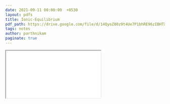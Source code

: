 ```yaml
---
date: 2021-09-11 00:00:00  +0530
layout: pdfs
title: Ionic-Equilibrium
pdf_path: https://drive.google.com/file/d/14QyoZ80z9t4Ue7P1bhRE96zIBHTX4jnT/preview?usp=sharing
tags: notes
author: parthnikam
paginate: true
---
```


<iframe class="embed-pdf" src="{{ page.pdf_path }}#toolbar=0" seamless="seamless" scrolling="no" style="overflow:hidden"></iframe>
